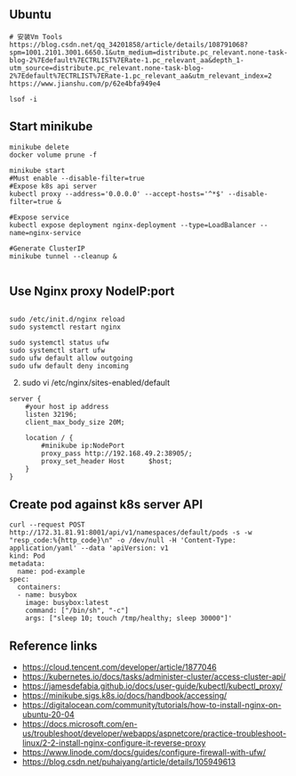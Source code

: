 ## Ubuntu
```
# 安装Vm Tools
https://blog.csdn.net/qq_34201858/article/details/108791068?spm=1001.2101.3001.6650.1&utm_medium=distribute.pc_relevant.none-task-blog-2%7Edefault%7ECTRLIST%7ERate-1.pc_relevant_aa&depth_1-utm_source=distribute.pc_relevant.none-task-blog-2%7Edefault%7ECTRLIST%7ERate-1.pc_relevant_aa&utm_relevant_index=2
https://www.jianshu.com/p/62e4bfa949e4

lsof -i
```


## Start minikube 
```
minikube delete
docker volume prune -f

minikube start
#Must enable --disable-filter=true
#Expose k8s api server
kubectl proxy --address='0.0.0.0' --accept-hosts='^*$' --disable-filter=true &

#Expose service
kubectl expose deployment nginx-deployment --type=LoadBalancer --name=nginx-service

#Generate ClusterIP
minikube tunnel --cleanup &


```

## Use Nginx proxy NodeIP:port
```

sudo /etc/init.d/nginx reload
sudo systemctl restart nginx

sudo systemctl status ufw
sudo systemctl start ufw
sudo ufw default allow outgoing
sudo ufw default deny incoming

```
2. sudo vi /etc/nginx/sites-enabled/default
```
server {
    #your host ip address
    listen 32196;
    client_max_body_size 20M;
      
    location / {
        #minikube ip:NodePort
        proxy_pass http://192.168.49.2:38905/;
        proxy_set_header Host      $host;
    }
}

```

## Create pod against k8s server API
```
curl --request POST http://172.31.81.91:8001/api/v1/namespaces/default/pods -s -w "resp_code:%{http_code}\n" -o /dev/null -H 'Content-Type: application/yaml' --data 'apiVersion: v1
kind: Pod
metadata:
  name: pod-example
spec:
  containers:
  - name: busybox
    image: busybox:latest
    command: ["/bin/sh", "-c"]
    args: ["sleep 10; touch /tmp/healthy; sleep 30000"]'
```

## Reference links
- https://cloud.tencent.com/developer/article/1877046
- https://kubernetes.io/docs/tasks/administer-cluster/access-cluster-api/
- https://jamesdefabia.github.io/docs/user-guide/kubectl/kubectl_proxy/
- https://minikube.sigs.k8s.io/docs/handbook/accessing/
- https://digitalocean.com/community/tutorials/how-to-install-nginx-on-ubuntu-20-04
- https://docs.microsoft.com/en-us/troubleshoot/developer/webapps/aspnetcore/practice-troubleshoot-linux/2-2-install-nginx-configure-it-reverse-proxy
- https://www.linode.com/docs/guides/configure-firewall-with-ufw/
- https://blog.csdn.net/puhaiyang/article/details/105949613